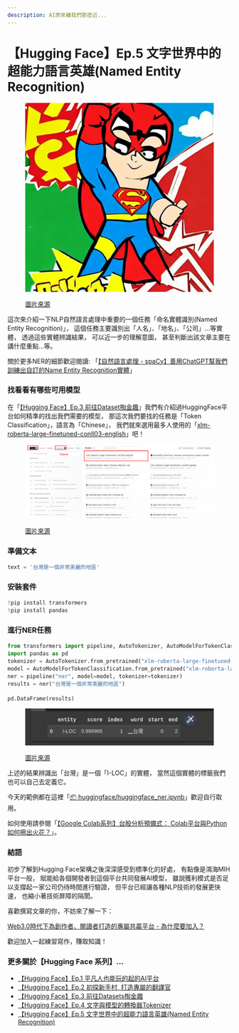 ```yaml
---
description: AI原來離我們那麼近...
---
```


# 【Hugging Face】Ep.5 文字世界中的超能力語言英雄(Named Entity Recognition)

<figure><img src="../.gitbook/assets/下載 (7).jpg" alt=""><figcaption><p><a href="https://vocus.cc/article/64a42269fd89780001589eca">圖片來源</a></p></figcaption></figure>

這次來介紹一下NLP自然語言處理中重要的一個任務「命名實體識別(Named Entity Recognition)」， 這個任務主要識別出「人名」、「地名」、「公司」…等實體， 透過這些實體辨識結果， 可以近一步的理解意圖， 甚至判斷出該文章主要在講什麼重點…等。

關於更多NER的細節歡迎閱讀: 「[【自然語言處理 - spaCy】善用ChatGPT幫我們訓練出自訂的Name Entity Recognition實體](https://www.potatomedia.co/s/fTyoEZy)」

### 找看看有哪些可用模型

在「[【Hugging Face】Ep.3 前往Dataset掏金趣](https://vocus.cc/article/64a2c62afd897800018a8185)」我們有介紹過HuggingFace平台如何精準的找出我們需要的模型， 那這次我們要找的任務是「Token Classification」，語言為「Chinese」， 我們就來選用最多人使用的「[xlm-roberta-large-finetuned-conll03-english](https://huggingface.co/xlm-roberta-large-finetuned-conll03-english)」吧！

<figure><img src="../.gitbook/assets/找NER模型 (1).png" alt=""><figcaption><p><a href="https://vocus.cc/article/64a42269fd89780001589eca">圖片來源</a></p></figcaption></figure>

### 準備文本

```python
text = '台灣是一個非常美麗的地區'
```

### 安裝套件

```python
!pip install transformers
!pip install pandas
```

### 進行NER任務

```python
from transformers import pipeline, AutoTokenizer, AutoModelForTokenClassification
import pandas as pd
tokenizer = AutoTokenizer.from_pretrained("xlm-roberta-large-finetuned-conll03-english")
model = AutoModelForTokenClassification.from_pretrained("xlm-roberta-large-finetuned-conll03-english")
ner = pipeline("ner", model=model, tokenizer=tokenizer)
results = ner("台灣是一個非常美麗的地區")

pd.DataFrame(results)
```

<figure><img src="../.gitbook/assets/ner結果.png" alt=""><figcaption><p><a href="https://vocus.cc/article/64a42269fd89780001589eca">圖片來源</a></p></figcaption></figure>

上述的結果辨識出「台灣」是一個「I-LOC」的實體， 當然這個實體的標籤我們也可以自己去定義它。

今天的範例都在這裡「[📦 huggingface/huggingface\_ner.ipynb](https://github.com/weihanchen/google-colab-python-learn/blob/main/jupyter-examples/huggingface/huggingface\_ner.ipynb)」歡迎自行取用。

如何使用請參閱「[【Google Colab系列】台股分析預備式： Colab平台與Python如何擦出火花？](https://www.potatomedia.co/s/aNLHZe3S)」。

### 結語

初步了解到Hugging Face架構之後深深感受到標準化的好處， 有點像是鴻海MIH平台一般， 賦能給各個開發者到這個平台共同發展AI模型， 雖說獲利模式是否足以支撐起一家公司仍待時間進行驗證， 但平台已經讓各種NLP技術的發展更快速， 也縮小著技術屏障的隔閡。

喜歡撰寫文章的你，不妨來了解一下：

[Web3.0時代下為創作者、閱讀者打造的專屬共贏平台 - 為什麼要加入？](https://www.potatomedia.co/s/2PmFxsq)

歡迎加入一起練習寫作，賺取知識！



### 更多關於【Hugging Face 系列】…

* [【Hugging Face】Ep.1 平凡人也能玩的起的AI平台](https://vocus.cc/article/649d7961fd89780001b63b0a)
* [【Hugging Face】Ep.2 初探新手村, 打造專屬的翻譯官](https://vocus.cc/article/64a013ecfd89780001601391)
* [【Hugging Face】Ep.3 前往Datasets掏金趣](https://vocus.cc/article/64a2c62afd897800018a8185)
* [【Hugging Face】Ep.4 文字與模型的轉換器Tokenizer](https://vocus.cc/article/64a34d8dfd8978000190e556)
* [【Hugging Face】Ep.5 文字世界中的超能力語言英雄(Named Entity Recognition)](https://vocus.cc/article/64a42269fd89780001589eca)
